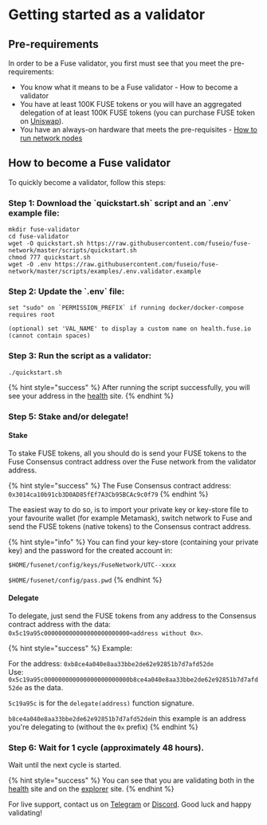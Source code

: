 # Getting started as a validator

## Pre-requirements

In order to be a Fuse validator, you first must see that you meet the pre-requirements:

* You know what it means to be a Fuse validator - How to become a validator
* You have at least 100K FUSE tokens or you will have an aggregated delegation of at least 100K FUSE tokens (you can purchase FUSE token on [Uniswap](https://uniswap.exchange/swap/0x970b9bb2c0444f5e81e9d0efb84c8ccdcdcaf84d)).
* You have an always-on hardware that meets the pre-requisites - [How to run network nodes](https://app.gitbook.com/o/-LdmeTBjede0-BcSd0W0/s/-MQROvzQPC4eD8u5AQhv/c/AuYNVNsGG1QrJ8DFBFZ4/network/how-to-run-network-nodes)

## How to become a Fuse validator

To quickly become a validator, follow this steps:

### Step 1: Download the \`quickstart.sh\` script and an \`.env\` example file:

```
mkdir fuse-validator
cd fuse-validator
wget -O quickstart.sh https://raw.githubusercontent.com/fuseio/fuse-network/master/scripts/quickstart.sh
chmod 777 quickstart.sh
wget -O .env https://raw.githubusercontent.com/fuseio/fuse-network/master/scripts/examples/.env.validator.example
```

### Step 2: Update the \`.env\` file:

```
set "sudo" on `PERMISSION_PREFIX` if running docker/docker-compose requires root

(optional) set 'VAL_NAME' to display a custom name on health.fuse.io (cannot contain spaces)
```

### Step 3: Run the script as a validator:

```
./quickstart.sh
```

{% hint style="success" %}
After running the script successfully, you will see your address in the [health](https://health.fuse.io) site.
{% endhint %}

### Step 5: Stake and/or delegate!

#### Stake

To stake FUSE tokens, all you should do is send your FUSE tokens to the Fuse Consensus contract address over the Fuse network from the validator address.

{% hint style="success" %}
The Fuse Consensus contract address: `0x3014ca10b91cb3D0AD85fEf7A3Cb95BCAc9c0f79`
{% endhint %}

The easiest way to do so, is to import your private key or key-store file to your favourite wallet (for example Metamask), switch network to Fuse and send the FUSE tokens (native tokens) to the Consensus contract address.

{% hint style="info" %}
You can find your key-store (containing your private key) and the password for the created account in:

`$HOME/fusenet/config/keys/FuseNetwork/UTC--xxxx`

`$HOME/fusenet/config/pass.pwd`
{% endhint %}

#### Delegate

To delegate, just send the FUSE tokens from any address to the Consensus contract address with the data: `0x5c19a95c000000000000000000000000<address without 0x>`.

{% hint style="success" %}
Example:

For the address: `0xb8ce4a040e8aa33bbe2de62e92851b7d7afd52de`\
Use: `0x5c19a95c000000000000000000000000b8ce4a040e8aa33bbe2de62e92851b7d7afd52de` as the data.

`5c19a95c` is for the `delegate(address)` function signature.

`b8ce4a040e8aa33bbe2de62e92851b7d7afd52de`in this example is an address you're delegating to (without the `0x` prefix)
{% endhint %}

### Step 6: Wait for 1 cycle (approximately 48 hours).

Wait until the next cycle is started.

{% hint style="success" %}
You can see that you are validating both in the [health](https://health.fuse.io) site and on the [explorer](https://explorer.fuse.io) site.
{% endhint %}

For live support, contact us on [Telegram](https://t.me/fuseio) or [Discord](https://discord.gg/tz7ArR). Good luck and happy validating!
